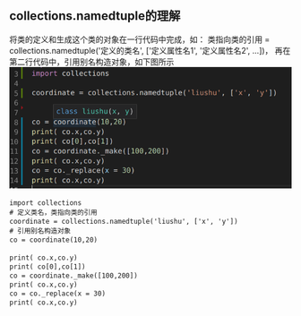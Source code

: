 ## collections.namedtuple的理解
  将类的定义和生成这个类的对象在一行代码中完成，如：
    类指向类的引用 = collections.namedtuple('定义的类名', ['定义属性名1', '定义属性名2', ...])，
  再在第二行代码中，引用别名构造对象，如下图所示
![image](https://github.com/liushu309/Python/blob/master/collections_namedtuple.png)

    import collections
    # 定义类名，类指向类的引用
    coordinate = collections.namedtuple('liushu', ['x', 'y']) 
    # 引用别名构造对象
    co = coordinate(10,20)

    print( co.x,co.y)
    print( co[0],co[1])
    co = coordinate._make([100,200])
    print( co.x,co.y)
    co = co._replace(x = 30)
    print( co.x,co.y)
